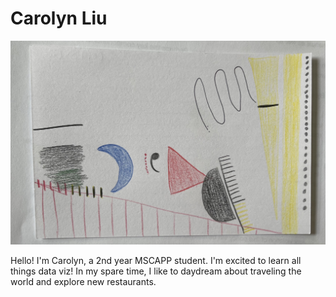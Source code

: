 # Carolyn Liu

![Data selfie](data_selfie.jpg)

Hello! I'm Carolyn, a 2nd year MSCAPP student. I'm excited to learn all things
data viz! In my spare time, I like to daydream about traveling the world and explore
new restaurants.